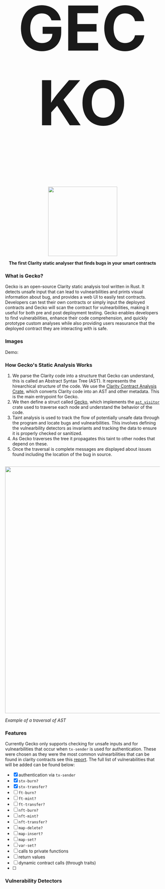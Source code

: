 <h1 align="center" style="font-size: 200px;">
  <strong>GECKO</strong>
</h1>
<p align="center">
    <br />
        <img src="https://github.com/Gecko-Security/Gecko-Clarity/assets/22000925/273f6ecc-8cb1-4d73-88d1-320513053c69" width="225" alt=""/></a>
    <br />
</p>

<p align="center"><strong>The first Clarity static analyser that finds bugs in your smart contracts
</strong></p>

### What is Gecko?
Gecko is an open-source Clarity static analysis tool written in Rust. It detects unsafe input that can lead to vulnearbilities and prints visual information about bug, and provides a web UI to easily test contracts. Developers can test their own contracts or simply input the deployed contracts and Gecko will scan the contract for vulnearbilities, making it useful for both pre and post deployment testing. Gecko enables developers to find vulnerabilities, enhance their code comprehension, and quickly prototype custom analyses while also providing users reasurance that the deployed contract they are interacting with is safe.

### Images

Demo: 

### How Gecko's Static Analysis Works
1. We parse the Clarity code into a structure that Gecko can understand, this is called an Abstract Syntax Tree (AST). It represents the hirearchical structure of the code. We use the [Clarity Contract Analysis Crate](https://docs.rs/stacks-codec/latest/stacks_codec/clarity/vm/analysis/types/struct.ContractAnalysis.html), which converts Clarity code into an AST and other metadata. This is the main entrypoint for Gecko.
2. We then define a struct called [Gecko](), which implements the [`ast_visitor`](https://doc.rust-lang.org/stable/nightly-rustc/rustc_ast/visit/trait.Visitor.html) crate used to traverse each node and understand the behavior of the code.
3. Taint analysis is used to track the flow of potentially unsafe data through the program and locate bugs and vulnearbilities. This involves defining the vulnearbility detectors as invariants and tracking the data to ensure it is properly checked or sanitized.
4. As Gecko traverses the tree it propagates this taint to other nodes that depend on these.
5. Once the traversal is complete messages are displayed about issues found including the location of the bug in source. 

<p align="center">
    <br />
        <img src="https://github.com/Gecko-Security/Gecko-Clarity/assets/22000925/b651810b-6db5-457c-88d1-7ee5feb6dc01" width="800" alt=""/></a>
    <br />
</p>

_Example of a traversal of AST_


### Features
Currently Gecko only supports checking for unsafe inputs and for vulnearbilities that occur when `tx-sender` is used for authentication. These were chosen as they were the most common vulnearbilities that can be found in clarity contracts see this [report](https://www.coinfabrik.com/blog/tx-sender-in-clarity-smart-contracts-is-not-adviced/). The full list of vulnerabilities that will be added can be found below: 

- [x] authentication via `tx-sender`
- [x] `stx-burn?`
- [x] `stx-transfer?`
- [ ] `ft-burn?`
- [ ] `ft-mint?`
- [ ] `ft-transfer?`
- [ ] `nft-burn?`
- [ ] `nft-mint?`
- [ ] `nft-transfer?`
- [ ] `map-delete?`
- [ ] `map-insert?`
- [ ] `map-set?`
- [ ] `var-set?`
- [ ] calls to private functions
- [ ] return values
- [ ] dynamic contract calls (through traits)
- [ ] 


###  Vulnerability Detectors
